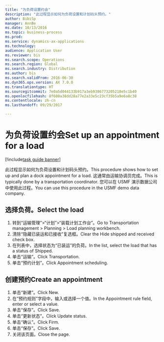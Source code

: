 ```yaml
--- 
title: "为负荷设置约会"
description: "此过程显示如何为负荷设置和计划码头预约。"
author: BibiSp
manager: AnnBe
ms.date: 10/13/2016
ms.topic: business-process
ms.prod: 
ms.service: dynamics-ax-applications
ms.technology: 
audience: Application User
ms.reviewer: bis
ms.search.scope: Operations
ms.search.region: Global
ms.search.industry: Distribution
ms.author: bis
ms.search.validFrom: 2016-06-30
ms.dyn365.ops.version: AX 7.0.0
ms.translationtype: HT
ms.sourcegitcommit: 7e0a5d044133b917a3eb9386773205218e5c1b40
ms.openlocfilehash: 8f608a38dd28a77e2a33e5c23cf35b5a9e6a8c38
ms.contentlocale: zh-cn
ms.lasthandoff: 09/29/2017

---
```

# <a name="set-up-an-appointment-for-a-load"></a><span data-ttu-id="0e9a4-103">为负荷设置约会</span><span class="sxs-lookup"><span data-stu-id="0e9a4-103">Set up an appointment for a load</span></span>

[!include[task guide banner](../../includes/task-guide-banner.md)]

<span data-ttu-id="0e9a4-104">此过程显示如何为负荷设置和计划码头预约。</span><span class="sxs-lookup"><span data-stu-id="0e9a4-104">This procedure shows how to set up and plan a dock appointment for a load.</span></span> <span data-ttu-id="0e9a4-105">这通常由运输协调员完成。</span><span class="sxs-lookup"><span data-stu-id="0e9a4-105">This is typically done by a transportation coordinator.</span></span> <span data-ttu-id="0e9a4-106">您可以在 USMF 演示数据公司中使用此过程。</span><span class="sxs-lookup"><span data-stu-id="0e9a4-106">You can use this procedure in the USMF demo data company.</span></span>


## <a name="select-the-load"></a><span data-ttu-id="0e9a4-107">选择负荷。</span><span class="sxs-lookup"><span data-stu-id="0e9a4-107">Select the load</span></span>
1. <span data-ttu-id="0e9a4-108">转到“运输管理”>“计划”>“装载计划工作台”。</span><span class="sxs-lookup"><span data-stu-id="0e9a4-108">Go to Transportation management > Planning > Load planning workbench.</span></span>
2. <span data-ttu-id="0e9a4-109">清除“隐藏已装运和已接收”复选框。</span><span class="sxs-lookup"><span data-stu-id="0e9a4-109">Clear the Hide shipped and received check box.</span></span>
3. <span data-ttu-id="0e9a4-110">在列表中，选择状态为“已装运”的负荷。</span><span class="sxs-lookup"><span data-stu-id="0e9a4-110">In the list, select the load that has a status of Shipped.</span></span>
4. <span data-ttu-id="0e9a4-111">单击“运输”。</span><span class="sxs-lookup"><span data-stu-id="0e9a4-111">Click Transportation.</span></span>
5. <span data-ttu-id="0e9a4-112">单击“预约计划”。</span><span class="sxs-lookup"><span data-stu-id="0e9a4-112">Click Appointment scheduling.</span></span>

## <a name="create-an-appointment"></a><span data-ttu-id="0e9a4-113">创建预约</span><span class="sxs-lookup"><span data-stu-id="0e9a4-113">Create an appointment</span></span>
1. <span data-ttu-id="0e9a4-114">单击“新建”。</span><span class="sxs-lookup"><span data-stu-id="0e9a4-114">Click New.</span></span>
2. <span data-ttu-id="0e9a4-115">在“预约规则”字段中，输入或选择一个值。</span><span class="sxs-lookup"><span data-stu-id="0e9a4-115">In the Appointment rule field, enter or select a value.</span></span>
3. <span data-ttu-id="0e9a4-116">单击“保存”。</span><span class="sxs-lookup"><span data-stu-id="0e9a4-116">Click Save.</span></span>
4. <span data-ttu-id="0e9a4-117">单击“更新状态”。</span><span class="sxs-lookup"><span data-stu-id="0e9a4-117">Click Update status.</span></span>
5. <span data-ttu-id="0e9a4-118">单击“确认”。</span><span class="sxs-lookup"><span data-stu-id="0e9a4-118">Click Firm.</span></span>
6. <span data-ttu-id="0e9a4-119">单击“保存”。</span><span class="sxs-lookup"><span data-stu-id="0e9a4-119">Click Save.</span></span>
7. <span data-ttu-id="0e9a4-120">关闭该页面。</span><span class="sxs-lookup"><span data-stu-id="0e9a4-120">Close the page.</span></span>


